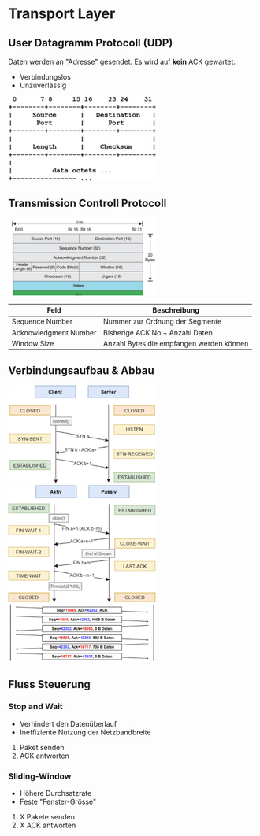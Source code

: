 
# Transport Layer

## User Datagramm Protocoll (UDP)
Daten werden an "Adresse" gesendet. Es wird auf **kein** ACK gewartet.

- Verbindungslos
- Unzuverlässig

<img src="media/udp_header.jpeg" width="300">

## Transmission Controll Protocoll

<img src="media/tcp_header.jpeg" width="300">

| Feld | Beschreibung |
|-|-|
| Sequence Number | Nummer zur Ordnung der Segmente |
| Acknowledgment Number | Bisherige ACK No + Anzahl Daten |
| Window Size | Anzahl Bytes die empfangen werden können |

## Verbindungsaufbau & Abbau

<img src="media/tcp_verbindungsaufbau.png" width="300">

<img src="media/tcp_verbindungsabbau.png" width="300">

<img src="media/tcp_datenaustausch.png" width="300">

## Fluss Steuerung


### Stop and Wait
- Verhindert den Datenüberlauf
- Ineffiziente Nutzung der Netzbandbreite

1. Paket senden
2. ACK antworten

### Sliding-Window
- Höhere Durchsatzrate
- Feste "Fenster-Grösse"

1. X Pakete senden
2. X ACK antworten

